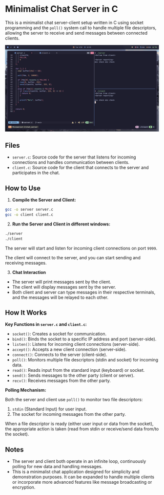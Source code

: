 # Minimalist Chat Server in C

This is a minimalist chat server-client setup written in C using socket programming and the `poll()` system call to handle multiple file descriptors, allowing the server to receive and send messages between connected clients.

![chat_server](/screenshots/chat_server.png)

## Files

- `server.c`: Source code for the server that listens for incoming connections and handles communication between clients.
- `client.c`: Source code for the client that connects to the server and participates in the chat.


## How to Use

1. **Compile the Server and Client:**

```bash
gcc -o server server.c
gcc -o client client.c
```

2. **Run the Server and Client in different windows:**

```bash
./server
./client
```
The server will start and listen for incoming client connections on port `9999`.

The client will connect to the server, and you can start sending and receiving messages.

3. **Chat Interaction**

- The server will print messages sent by the client.
- The client will display messages sent by the server.
- Both client and server can type messages in their respective terminals, and the messages will be relayed to each other.

## How It Works

**Key Functions in `server.c` and `client.c`:**

- `socket()`: Creates a socket for communication.
- `bind()`: Binds the socket to a specific IP address and port (server-side).
- `listen()`: Listens for incoming client connections (server-side).
- `accept()`: Accepts a new client connection (server-side).
- `connect()`: Connects to the server (client-side).
- `poll()`: Monitors multiple file descriptors (stdin and socket) for incoming data.
- `read()`: Reads input from the standard input (keyboard) or socket.
- `send()`: Sends messages to the other party (client or server).
- `recv()`: Receives messages from the other party.

**Polling Mechanism:**

Both the server and client use `poll()` to monitor two file descriptors:

1. `stdin` (Standard Input) for user input.
2. The socket for incoming messages from the other party.

When a file descriptor is ready (either user input or data from the socket), the appropriate action is taken (read from stdin or receive/send data from/to the socket).


## Notes

- The server and client both operate in an infinite loop, continuously polling for new data and handling messages.
- This is a minimalist chat application designed for simplicity and demonstration purposes. It can be expanded to handle multiple clients or incorporate more advanced features like message broadcasting or encryption.
